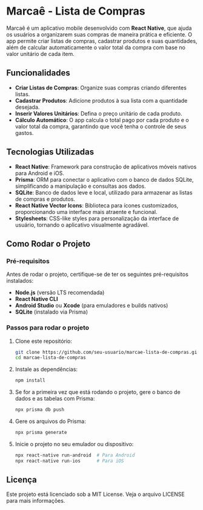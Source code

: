# Marcaê - Lista de Compras

Marcaê é um aplicativo mobile desenvolvido com **React Native**, que ajuda os usuários a organizarem suas compras de maneira prática e eficiente. O app permite criar listas de compras, cadastrar produtos e suas quantidades, além de calcular automaticamente o valor total da compra com base no valor unitário de cada item.

## Funcionalidades

- **Criar Listas de Compras**: Organize suas compras criando diferentes listas.
- **Cadastrar Produtos**: Adicione produtos à sua lista com a quantidade desejada.
- **Inserir Valores Unitários**: Defina o preço unitário de cada produto.
- **Cálculo Automático**: O app calcula o total pago por cada produto e o valor total da compra, garantindo que você tenha o controle de seus gastos.

## Tecnologias Utilizadas

- **React Native**: Framework para construção de aplicativos móveis nativos para Android e iOS.
- **Prisma**: ORM para conectar o aplicativo com o banco de dados SQLite, simplificando a manipulação e consultas aos dados.
- **SQLite**: Banco de dados leve e local, utilizado para armazenar as listas de compras e produtos.
- **React Native Vector Icons**: Biblioteca para ícones customizados, proporcionando uma interface mais atraente e funcional.
- **Stylesheets**: CSS-like styles para personalização da interface de usuário, tornando o aplicativo visualmente agradável.

## Como Rodar o Projeto

### Pré-requisitos

Antes de rodar o projeto, certifique-se de ter os seguintes pré-requisitos instalados:

- **Node.js** (versão LTS recomendada)
- **React Native CLI**
- **Android Studio** ou **Xcode** (para emuladores e builds nativos)
- **SQLite** (instalado via Prisma)

### Passos para rodar o projeto

1. Clone este repositório:
   ```bash
   git clone https://github.com/seu-usuario/marcae-lista-de-compras.git
   cd marcae-lista-de-compras
   ```

2. Instale as dependências:
   ```bash
   npm install
   ```
3. Se for a primeira vez que está rodando o projeto, gere o banco de dados e as tabelas com Prisma:
   ```bash
   npx prisma db push
   ```
4. Gere os arquivos do Prisma:
   ```bash
   npx prisma generate
   ```
5. Inicie o projeto no seu emulador ou dispositivo:
   ```bash
   npx react-native run-android  # Para Android
   npx react-native run-ios      # Para iOS
   ```
## Licença
Este projeto está licenciado sob a MIT License. Veja o arquivo LICENSE para mais informações.